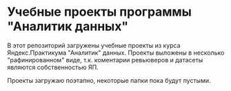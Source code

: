 # Учебные проекты программы "Аналитик данных"

В этот репозиторий загружены учебные проекты из курса Яндекс.Практикума "Аналитик" данных. Проекты выложены в несколько "рафинированном" виде, т.к. коментарии ревьюверов и датасеты являются собственностью ЯП.

Проекты загружаю поэтапно, некоторые папки пока будут пустыми.
